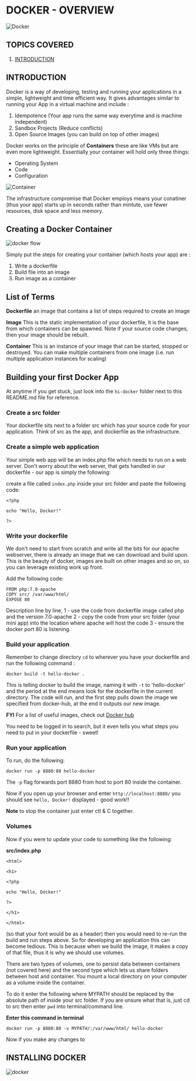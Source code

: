 # DOCKER - OVERVIEW 

![Docker](https://cdn.vox-cdn.com/thumbor/fbrTLtxuP2D29o8VJUaE-u3NKfU=/0x0:792x613/1200x800/filters:focal(300x237:426x363)/cdn.vox-cdn.com/uploads/chorus_image/image/59850273/Docker_logo_011.0.png)  

## TOPICS COVERED 

1. [INTRODUCTION](#INTRODUCTION)


## INTRODUCTION

Docker is a way of developing, testing and running your applications in a simple, lightweight and time efficient way. It gives advantages similar to running your App in a virtual machine and include : 
 
 1. Idempotence (Your app runs the same way everytime and is machine independent)
 2. Sandbox Projects (Reduce conflicts)
 3. Open Source Images (you can build on top of other images)


Docker works on the principle of **Containers**  these are like VMs but are even more lightweight. Essentially your container will hold only three things: 

- Operating System
- Code
- Configuration 


![Container](https://zdnet2.cbsistatic.com/hub/i/r/2017/05/08/af178c5a-64dd-4900-8447-3abd739757e3/resize/770xauto/78abd09a8d41c182a28118ac0465c914/docker-vm-container.png)


The infrastructure compromise that Docker employs means your conatiner (thus your app) starts up in seconds rather than mintute, use fewer resources, disk space and less memory.
 

## Creating a Docker Container 

![docker flow ](https://cdn-images-1.medium.com/max/1200/1*joAfS_1sBhCOJzJuaAzzeg.png)

Simply put the steps for creating your container (which hosts your app) are : 

1. Write a dockerfile 
2. Build file into an image
3. Run image as a container


## List of Terms 

**Dockerfile** an image that contains a list of steps required to create an image  

**Image** This is the static implementation of your dockerfile, it is the base from which containers can be spawned. Note if your source code changes, then your image should be rebuilt.  

**Container** This is an instance of your image that can be started, stopped or destroyed. You can make multiple containers from one image (i.e. run multiple application instances for scaling)

## Building your first Docker App

At anytime if you get stuck, just look into the `hi-docker` folder next to this README.md file for reference.

### Create a src folder

Your dockerfile sits next to a folder src which has your source code for your application. Think of src as the app, and dockerfile as the infrastructure. 

### Create a simple web application 

Your simple web app will be an index.php file which needs to run on a web server. Don't worry about the web server, that gets handled in our dockerfile - our app is simply the following:

create a file called `index.php` inside your src folder and paste the following code:


```
<?php

echo "Hello, Docker!"

?>
```


### Write your dockerfile 

We don't need to start from scratch and write all the bits for our apache webserver, there is already an image that we can download and build upon. This is the beauty of docker, images are built on other images and so on, so you can leverage existing work up front.

Add the following code:

```
FROM php:7.0-apache
COPY src/ /var/www/html/
EXPOSE 80
```

Description line by line, 1 - use the code from dockerfile image called php and the version 7.0-apache 2 - copy the code from your src folder (your mini app) into the location where apache will host the code 3 - ensure the docker port 80 is listening. 

### Build your application 

Remember to change directory `cd` to wherever you have your dockerfile and run the following command : 

```
docker build -t hello-docker .
```

This is telling docker to build the image, naming it with `-t` to 'hello-docker' and the period at the end means look for the dockerfile in the current directory. The code will run, and the first step pulls down the image we specified from docker-hub, at the end it outputs our new image.


**FYI** For a list of useful images, check out [Docker hub](https://www.hub.docker.com)

You need to be logged in to search, but it even tells you what steps you need to put in your dockerfile - sweet! 


### Run your application 

To run, do the following: 

```
docker run -p 8880:80 hello-docker
```

The `-p` flag forwards port 8880 from host to port 80 inside the container. 

Now if you open up your browser and enter `http://localhost:8880/` you should see `hello, Docker!` displayed - good work!!

**Note** to stop the container just enter ctl & C together.


### Volumes

Now if you were to update your code to something like the following: 

**src/index.php**

```
<html>

<h1>

<?php

echo "Hello, Docker!"

?>

</h1>

</html>
```

(so that your font would be as a header) then you would need to re-run the build and run steps above. So for developing an application this can become tedious. This is because when we build the image, it makes a copy of that file, thus it is why we should use volumes.

There are two types of volumes, one to persist data between containers (not covered here) and the second type which lets us share folders between host and container. You mount a local directory on your computer as a volume inside the container.

To do it enter the following where MYPATH should be replaced by the absolute path of inside your src folder. If you are unsure what that is, just cd to src then enter `pwd` into terminal/command line.

**Enter this command in terminal**
```
docker run -p 8880:80 -v MYPATH/:/var/www/html/ hello-docker
```

Now if you make any changes to 


## INSTALLING DOCKER
![docker](https://cdn-images-1.medium.com/max/1600/1*9hGvYE5jegHm1r_97gH-jQ.png)


